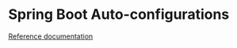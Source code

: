 # Spring Boot Auto-configurations

[Reference documentation](https://docs.spring.io/spring-boot/reference/features/developing-auto-configuration.html#features.developing-auto-configuration.custom-starter)
